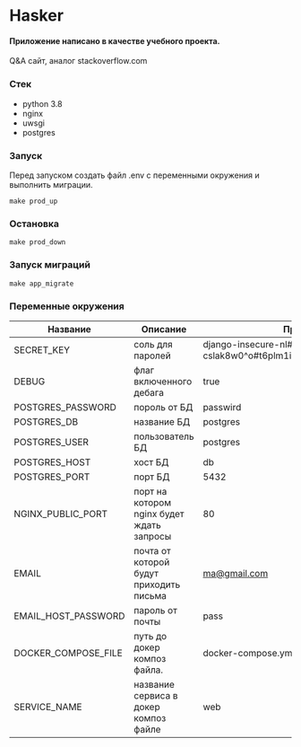 # Hasker

#### Приложение написано в качестве учебного проекта.
Q&A сайт, аналог stackoverflow.com

### Стек
- python 3.8
- nginx
- uwsgi
- postgres


### Запуск
Перед запуском создать файл .env c переменными окружения и выполнить миграции.

``` make prod_up ```

### Остановка
``` make prod_down ```

### Запуск миграций 
``` make app_migrate ```


### Переменные окружения

| Название| Описание                                  | Пример значения                                                    |
|---|-------------------------------------------|--------------------------------------------------------------------|
| SECRET_KEY | соль для паролей                          | django-insecure-nl#-cslak8w0^o#t6plm1i55py)##258$#216r_m1=n4=eng8_ |
| DEBUG | флаг включенного дебага                   | true                                                               |
| POSTGRES_PASSWORD | пороль от БД                              | passwird                                                           |
| POSTGRES_DB | название БД                               | postgres                                                           |
| POSTGRES_USER | пользователь БД                           | postgres                                                           |
| POSTGRES_HOST | хост БД                                   | db                                                                 |
| POSTGRES_PORT | порт БД                                   | 5432                                                               |
| NGINX_PUBLIC_PORT | порт на котором nginx будет ждать запросы | 80                                                                 |
| EMAIL | почта от которой будут приходить письма   | ma@gmail.com                                                       |
| EMAIL_HOST_PASSWORD | пароль от почты                           | pass                                                               |
| DOCKER_COMPOSE_FILE | путь до докер композ файла.               | docker-compose.yml                                                 |
| SERVICE_NAME | название сервиса в докер композ файле     | web                                                                |

